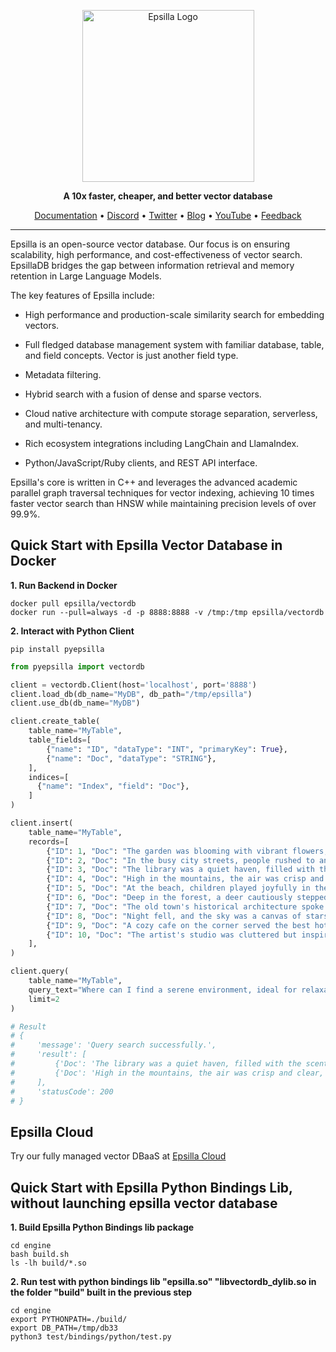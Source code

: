 <div align="center">
<p align="center">

<img width="275" alt="Epsilla Logo" src="https://epsilla-misc.s3.amazonaws.com/epsilla-horizontal.png">

**A 10x faster, cheaper, and better vector database**

<a href="https://epsilla-inc.gitbook.io/epsilladb/">Documentation</a> •
<a href="https://discord.gg/cDaY2CxZc5">Discord</a> •
<a href="https://twitter.com/epsilla_inc">Twitter</a> •
<a href="https://blog.epsilla.com">Blog</a> •
<a href="https://www.youtube.com/@Epsilla-kp5cx">YouTube</a> •
<a href="https://forms.gle/z73ra1sGBxH9wiUR8">Feedback</a>

</div>

<hr />

Epsilla is an open-source vector database. Our focus is on ensuring scalability, high performance, and cost-effectiveness of vector search. EpsillaDB bridges the gap between information retrieval and memory retention in Large Language Models.

The key features of Epsilla include:

* High performance and production-scale similarity search for embedding vectors.

* Full fledged database management system with familiar database, table, and field concepts. Vector is just another field type.

* Metadata filtering.

* Hybrid search with a fusion of dense and sparse vectors.

* Cloud native architecture with compute storage separation, serverless, and multi-tenancy.

* Rich ecosystem integrations including LangChain and LlamaIndex.

* Python/JavaScript/Ruby clients, and REST API interface.

Epsilla's core is written in C++ and leverages the advanced academic parallel graph traversal techniques for vector indexing, achieving 10 times faster vector search than HNSW while maintaining precision levels of over 99.9%.

## Quick Start with Epsilla Vector Database in Docker

**1. Run Backend in Docker**
```shell
docker pull epsilla/vectordb
docker run --pull=always -d -p 8888:8888 -v /tmp:/tmp epsilla/vectordb
```

**2. Interact with Python Client**
```shell
pip install pyepsilla
```

```python
from pyepsilla import vectordb

client = vectordb.Client(host='localhost', port='8888')
client.load_db(db_name="MyDB", db_path="/tmp/epsilla")
client.use_db(db_name="MyDB")

client.create_table(
    table_name="MyTable",
    table_fields=[
        {"name": "ID", "dataType": "INT", "primaryKey": True},
        {"name": "Doc", "dataType": "STRING"},
    ],
    indices=[
      {"name": "Index", "field": "Doc"},
    ]
)

client.insert(
    table_name="MyTable",
    records=[
        {"ID": 1, "Doc": "The garden was blooming with vibrant flowers, attracting butterflies and bees with their sweet nectar."},
        {"ID": 2, "Doc": "In the busy city streets, people rushed to and fro, hardly noticing the beauty of the day."},
        {"ID": 3, "Doc": "The library was a quiet haven, filled with the scent of old books and the soft rustling of pages."},
        {"ID": 4, "Doc": "High in the mountains, the air was crisp and clear, revealing breathtaking views of the valley below."},
        {"ID": 5, "Doc": "At the beach, children played joyfully in the sand, building castles and chasing the waves."},
        {"ID": 6, "Doc": "Deep in the forest, a deer cautiously stepped out, its ears alert for any signs of danger."},
        {"ID": 7, "Doc": "The old town's historical architecture spoke volumes about its rich cultural past."},
        {"ID": 8, "Doc": "Night fell, and the sky was a canvas of stars, shining brightly in the moon's soft glow."},
        {"ID": 9, "Doc": "A cozy cafe on the corner served the best hot chocolate, warming the hands and hearts of its visitors."},
        {"ID": 10, "Doc": "The artist's studio was cluttered but inspiring, filled with unfinished canvases and vibrant paints."},
    ],
)

client.query(
    table_name="MyTable",
    query_text="Where can I find a serene environment, ideal for relaxation and introspection?",
    limit=2
)

# Result
# {
#     'message': 'Query search successfully.',
#     'result': [
#         {'Doc': 'The library was a quiet haven, filled with the scent of old books and the soft rustling of pages.', 'ID': 3},
#         {'Doc': 'High in the mountains, the air was crisp and clear, revealing breathtaking views of the valley below.', 'ID': 4}
#     ],
#     'statusCode': 200
# }
```

## Epsilla Cloud

Try our fully managed vector DBaaS at <a href="https://cloud.epsilla.com/">Epsilla Cloud</a>

## Quick Start with Epsilla Python Bindings Lib, without launching epsilla vector database

**1. Build Epsilla Python Bindings lib package**
```shell
cd engine
bash build.sh
ls -lh build/*.so
```

**2. Run test with python bindings lib "epsilla.so" "libvectordb_dylib.so in the folder "build" built in the previous step**
```shell
cd engine
export PYTHONPATH=./build/
export DB_PATH=/tmp/db33
python3 test/bindings/python/test.py
```

